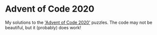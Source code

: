 # Advent of Code 2020
My solutions to the ['Advent of Code 2020'](https://adventofcode.com/2020/) puzzles. The code may not be beautiful, but it (probably) does work!
